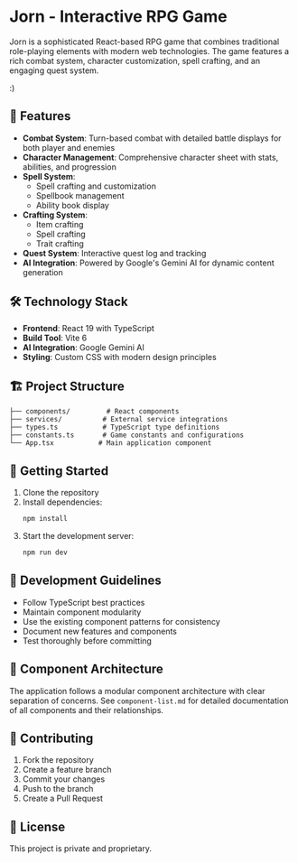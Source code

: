 # Jorn - Interactive RPG Game

Jorn is a sophisticated React-based RPG game that combines traditional role-playing elements with modern web technologies. The game features a rich combat system, character customization, spell crafting, and an engaging quest system.

:)

## 🚀 Features

- **Combat System**: Turn-based combat with detailed battle displays for both player and enemies
- **Character Management**: Comprehensive character sheet with stats, abilities, and progression
- **Spell System**: 
  - Spell crafting and customization
  - Spellbook management
  - Ability book display
- **Crafting System**:
  - Item crafting
  - Spell crafting
  - Trait crafting
- **Quest System**: Interactive quest log and tracking
- **AI Integration**: Powered by Google's Gemini AI for dynamic content generation

## 🛠️ Technology Stack

- **Frontend**: React 19 with TypeScript
- **Build Tool**: Vite 6
- **AI Integration**: Google Gemini AI
- **Styling**: Custom CSS with modern design principles

## 🏗️ Project Structure

```
├── components/         # React components
├── services/          # External service integrations
├── types.ts           # TypeScript type definitions
├── constants.ts       # Game constants and configurations
└── App.tsx           # Main application component
```

## 🚀 Getting Started

1. Clone the repository
2. Install dependencies:
   ```bash
   npm install
   ```
3. Start the development server:
   ```bash
   npm run dev
   ```

## 📝 Development Guidelines

- Follow TypeScript best practices
- Maintain component modularity
- Use the existing component patterns for consistency
- Document new features and components
- Test thoroughly before committing

## 🔄 Component Architecture

The application follows a modular component architecture with clear separation of concerns. See `component-list.md` for detailed documentation of all components and their relationships.

## 🤝 Contributing

1. Fork the repository
2. Create a feature branch
3. Commit your changes
4. Push to the branch
5. Create a Pull Request

## 📄 License

This project is private and proprietary.
